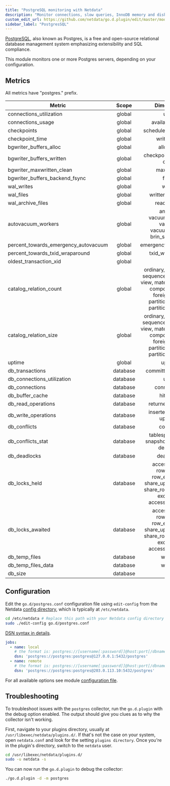 ```yaml
---
title: "PostgreSQL monitoring with Netdata"
description: "Monitor connections, slow queries, InnoDB memory and disk utilization, locks, and more with zero configuration and per-second metric granularity."
custom_edit_url: https://github.com/netdata/go.d.plugin/edit/master/modules/postgres/README.md
sidebar_label: "PostgresSQL"
---
```




[PostgreSQL](https://www.postgresql.org/), also known as Postgres, is a free and open-source relational database
management system emphasizing extensibility and SQL compliance.

This module monitors one or more Postgres servers, depending on your configuration.

## Metrics

All metrics have "postgres." prefix.

| Metric                               |  Scope   |                                                                 Dimensions                                                                 |     Units      |
|--------------------------------------|:--------:|:------------------------------------------------------------------------------------------------------------------------------------------:|:--------------:|
| connections_utilization              |  global  |                                                                    used                                                                    |   percentage   |
| connections_usage                    |  global  |                                                              available, used                                                               |  connections   |
| checkpoints                          |  global  |                                                            scheduled, requested                                                            | checkpoints/s  |
| checkpoint_time                      |  global  |                                                                write, sync                                                                 |  milliseconds  |
| bgwriter_buffers_alloc               |  global  |                                                                 allocated                                                                  |      B/s       |
| bgwriter_buffers_written             |  global  |                                                         checkpoint, backend, clean                                                         |      B/s       |
| bgwriter_maxwritten_clean            |  global  |                                                                 maxwritten                                                                 |    events/s    |
| bgwriter_buffers_backend_fsync       |  global  |                                                                   fsync                                                                    |  operations/s  |
| wal_writes                           |  global  |                                                                   writes                                                                   |      B/s       |
| wal_files                            |  global  |                                                             written, recycled                                                              |     files      |
| wal_archive_files                    |  global  |                                                                ready, done                                                                 |    files/s     |
| autovacuum_workers                   |  global  |                                       analyze, vacuum_analyze, vacuum, vacuum_freeze, brin_summarize                                       |    workers     |
| percent_towards_emergency_autovacuum |  global  |                                                            emergency_autovacuum                                                            |   percentage   |
| percent_towards_txid_wraparound      |  global  |                                                              txid_wraparound                                                               |   percentage   |
| oldest_transaction_xid               |  global  |                                                                    xid                                                                     |      xid       |
| catalog_relation_count               |  global  | ordinary_table, index, sequence, toast_table, view, materialized_view, composite_type, foreign_table, partitioned_table, partitioned_index |   relations    |
| catalog_relation_size                |  global  | ordinary_table, index, sequence, toast_table, view, materialized_view, composite_type, foreign_table, partitioned_table, partitioned_index |       B        |
| uptime                               |  global  |                                                                   uptime                                                                   |    seconds     |
| db_transactions                      | database |                                                            committed, rollback                                                             | transactions/s |
| db_connections_utilization           | database |                                                                    used                                                                    |   percentage   |
| db_connections                       | database |                                                                connections                                                                 |  connections   |
| db_buffer_cache                      | database |                                                                 hit, miss                                                                  |    blocks/s    |
| db_read_operations                   | database |                                                             returned, fetched                                                              |     rows/s     |
| db_write_operations                  | database |                                                         inserted, deleted, updated                                                         |     rows/s     |
| db_conflicts                         | database |                                                                 conflicts                                                                  |   queries/s    |
| db_conflicts_stat                    | database |                                              tablespace, lock, snapshot, bufferpin, deadlock                                               |   queries/s    |
| db_deadlocks                         | database |                                                                 deadlocks                                                                  |  deadlocks/s   |
| db_locks_held                        | database |               access_share, row_share, row_exclusive, share_update, share, share_row_exclusive, exclusive, access_exclusive                |     locks      |
| db_locks_awaited                     | database |               access_share, row_share, row_exclusive, share_update, share, share_row_exclusive, exclusive, access_exclusive                |     locks      |
| db_temp_files                        | database |                                                                  written                                                                   |    files/s     |
| db_temp_files_data                   | database |                                                                  written                                                                   |      B/s       |
| db_size                              | database |                                                                    size                                                                    |       B        |

## Configuration

Edit the `go.d/postgres.conf` configuration file using `edit-config` from the
Netdata [config directory](/docs/configure/nodes), which is typically at `/etc/netdata`.

```bash
cd /etc/netdata # Replace this path with your Netdata config directory
sudo ./edit-config go.d/postgres.conf
```

[DSN syntax in details](https://github.com/go-sql-driver/mysql#dsn-data-source-name).

```yaml
jobs:
  - name: local
    # the format is: postgres://[username[:password]]@host:port[/dbname]?sslmode=[disable|verify-ca|verify-full]
    dsn: 'postgres://postgres:postgres@127.0.0.1:5432/postgres'
  - name: remote
    # the format is: postgres://[username[:password]]@host:port[/dbname]?sslmode=[disable|verify-ca|verify-full]
    dsn: 'postgres://postgres:postgres@203.0.113.10:5432/postgres'
```

For all available options see
module [configuration file](https://github.com/netdata/go.d.plugin/blob/master/config/go.d/postgres.conf).

## Troubleshooting

To troubleshoot issues with the `postgres` collector, run the `go.d.plugin` with the debug option enabled. The output
should give you clues as to why the collector isn't working.

First, navigate to your plugins directory, usually at `/usr/libexec/netdata/plugins.d/`. If that's not the case on your
system, open `netdata.conf` and look for the setting `plugins directory`. Once you're in the plugin's directory, switch
to the `netdata` user.

```bash
cd /usr/libexec/netdata/plugins.d/
sudo -u netdata -s
```

You can now run the `go.d.plugin` to debug the collector:

```bash
./go.d.plugin -d -m postgres
```
